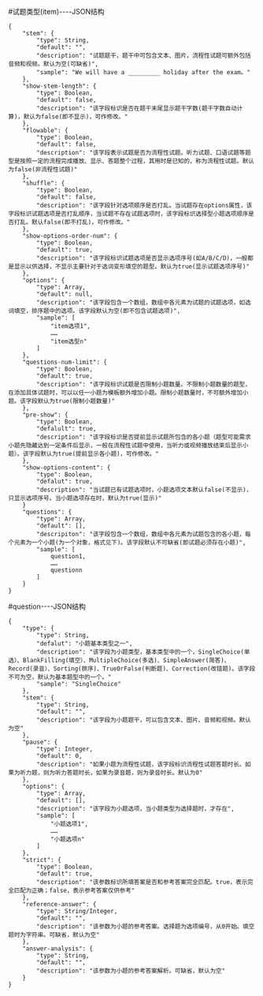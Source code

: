 #试题类型(item)----JSON结构

	{	
		"stem": {
			"type": String,
			"default": "",
			"description": "试题题干，题干中可包含文本、图片，流程性试题可额外包括音频和视频。默认为空(可缺省)",
			"sample": "We will have a _________ holiday after the exam。"
		},
		"show-stem-length": {
			"type": Boolean,
			"default": false,
			"description": "该字段标识是否在题干末尾显示题干字数(题干字数自动计算)，默认为false(即不显示)，可作修改。"
		},
		"flowable": {
			"type": Boolean,
			"default": false,
			"description": "该字段表示试题是否为流程性试题。听力试题、口语试题等题型是按照一定的流程完成播放、显示、答题整个过程，其用时是已知的，称为流程性试题。默认为false(非流程性试题)"
		},
		"shuffle": {
			"type": Boolean,
			"default": false,
			"description": "该字段针对选项顺序是否打乱。当试题存在options属性，该字段标识试题选项是否打乱顺序，当试题不存在试题选项时，该字段标识选择型小题选项顺序是否打乱。默认false(即不打乱)，可作修改。"
		},
		"show-options-order-num": {
			"type": Boolean,
			"default": true,
			"description": "该字段标识试题选项是否显示选项序号(如A/B/C/D)，一般都是显示以供选择，不显示主要针对于选词变形填空的题型。默认为true(显示试题选项序号)"
		},
		"options": {
			"type": Array,
			"default": null,
			"description": "该字段包含一个数组，数组中各元素为试题的试题选项，如选词填空，排序题中的选项。该字段默认为空(即不包含试题选项)",
			"sample": [
				"item选项1",
				……
				"item选型n"
			]
		},
		"questions-num-limit": {
			"type": Boolean,
			"default": true,
			"description": "该字段标识试题是否限制小题数量。不限制小题数量的题型，在添加具体试题时，可以以任一小题为模板额外增加小题。限制小题数量时，不可额外增加小题。该字段默认为true(限制小题数量)"
		},
		"pre-show": {
			"type": Boolean,
			"defalult": true,
			"description": "该字段标识是否提前显示试题所包含的各小题（题型可能需求小题先隐藏达到一定条件后显示，一般在流程性试题中使用，当听力或视频播放结束后显示小题）。该字段默认为true(提前显示各小题)，可作修改。"
		},
		"show-options-content": {
			"type": Boolean,
			"defalut": true,
			"description": "当试题已有试题选项时，小题选项文本默认false(不显示)，只显示选项序号。当小题选项存在时，默认为true(显示)"
		}
		"questions": {
			"type": Array,
			"default": [],
			"descripiton": "该字段包含一个数组，数组中各元素为试题包含的各小题，每个元素为一个小题(为一个对象，格式见下)。该字段默认不可缺省(即试题必须存在小题)",
			"sample": [			
				question1,
				……
				questionn
			]
		}
	}

#question----JSON结构

	{
		"type": {
			"type": String,
			"defalut": "小题基本类型之一",
			"description": "该字段为小题类型，基本类型中的一个，SingleChoice(单选）、BlankFilling(填空）、MultipleChoice(多选)、SimpleAnswer(简答)、Record(录音）、Sorting(排序)、TrueOrFalse(判断题)、Correction(改错题)。该字段不可为空，默认为基本题型中的一个。"
			"sample": "SingleChoice"
		},
		"stem": {
			"type": String,
			"default": "",
			"description": "该字段为小题题干，可以包含文本、图片、音频和视频。默认为空"
		},
		"pause": {
			"type": Integer,
			"default": 0,
			"description": "如果小题为流程性试题，该字段标识流程性试题答题时长。如果为听力题，则为听力答题时长，如果为录音题，则为录音时长。默认为0"
		},
		"options": {
			"type": Array,
			"default": [],
			"description": "该字段为小题选项，当小题类型为选择题时，才存在",
			"sample": [
				"小题选项1",
				……
				"小题选项n"
			]
		},
		"strict": {
			"type": Boolean,
			"default": true,
			"description": "该参数标识所填答案是否和参考答案完全匹配。true，表示完全匹配为正确；false，表示参考答案仅供参考"
		},
		"reference-answer": {
			"type": String/Integer,
			"default": "",
			"description": "该参数为小题的参考答案。选择题为选项编号，从0开始。填空题时为字符串。可缺省，默认为空"
		},
		"answer-analysis": {
			"type": String,
			"default": "",
			"description": "该参数为小题的参考答案解析。可缺省，默认为空"
		}
 	}
